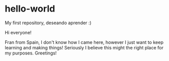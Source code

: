# hello-world
My first repository, deseando aprender :)

Hi everyone!

Fran from Spain, I don't know how I came here, however I just want to keep learning and making things!
Seriously I believe this might the right place for my purposes. Greetings!
